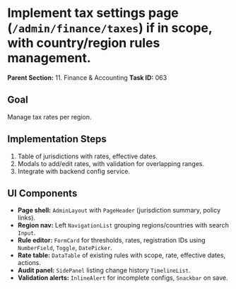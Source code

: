 # Implement tax settings page (`/admin/finance/taxes`) if in scope, with country/region rules management.

**Parent Section:** 11. Finance & Accounting
**Task ID:** 063

## Goal
Manage tax rates per region.

## Implementation Steps
1. Table of jurisdictions with rates, effective dates.
2. Modals to add/edit rates, with validation for overlapping ranges.
3. Integrate with backend config service.

## UI Components
- **Page shell:** `AdminLayout` with `PageHeader` (jurisdiction summary, policy links).
- **Region nav:** Left `NavigationList` grouping regions/countries with search `Input`.
- **Rule editor:** `FormCard` for thresholds, rates, registration IDs using `NumberField`, `Toggle`, `DatePicker`.
- **Rate table:** `DataTable` of existing rules with scope, rate, effective dates, actions.
- **Audit panel:** `SidePanel` listing change history `TimelineList`.
- **Validation alerts:** `InlineAlert` for incomplete configs, `Snackbar` on save.
